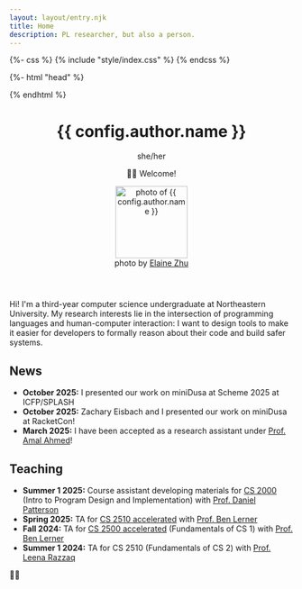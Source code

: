```yaml
---
layout: layout/entry.njk
title: Home
description: PL researcher, but also a person.
---
```


{%- css %} {% include "style/index.css" %} {% endcss %}

{%- html "head" %}

<link rel="alternate" type="text/mf2+html" href="/blog" />
{% endhtml %}

<header class="index-header">
    <div>
        <h1 id="index-name">{{ config.author.name }}</h1>
        <p id="pronouns">she/her</p>
        <p id="welcome">👋🏽 Welcome!</p>
    </div>
    <figure>
        <img 
            id="headshot"
            src="/img/me.jpg"
            width="128"
            alt="photo of {{ config.author.name }}"
        />
        <figcaption>
            photo by
            <a href="https://elaine.foo/">Elaine Zhu</a>
        </figcaption>
    </figure>
</header>

Hi! I'm a third-year computer science undergraduate at Northeastern University.
My research interests lie in the intersection of programming languages and
human-computer interaction: I want to design tools to make it easier for
developers to formally reason about their code and build safer systems.

<h2>News</h2>

- **October 2025:** I presented our work on miniDusa at Scheme 2025 at
  ICFP/SPLASH
- **October 2025:** Zachary Eisbach and I presented our work on miniDusa at
  RacketCon!
- **March 2025:** I have been accepted as a research assistant under
  [Prof. Amal Ahmed](https://ccs.neu.edu/~amal)!

<h2>Teaching</h2>

- **Summer 1 2025:** Course assistant developing materials for
  [CS 2000](https://neu-pdi.github.io/cs2000-public-resources) (Intro to Program
  Design and Implementation) with [Prof. Daniel Patterson](https://dbp.io/)
- **Spring 2025:** TA for
  [CS 2510 accelerated](https://course.ccs.neu.edu/cs2510asp25) with
  [Prof. Ben Lerner](https://blerner.github.io/)
- **Fall 2024:** TA for
  [CS 2500 accelerated](https://course.ccs.neu.edu/cs2500accelf24) (Fundamentals
  of CS 1) with [Prof. Ben Lerner](https://blerner.github.io/)
- **Summer 1 2024:** TA for CS 2510 (Fundamentals of CS 2) with
  [Prof. Leena Razzaq](https://ccs.neu.edu/~lrazzaq)

<p class="flag">🏳️‍⚧️</p>
